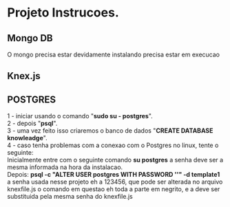 <h1> Projeto Instrucoes.</h1>
<h2>Mongo DB</h2>
O mongo precisa estar devidamente instalando precisa estar em execucao
<h2>Knex.js</h2>

<h2>POSTGRES</h2>
1 - iniciar usando o comando "<b>sudo su - postgres</b>".<br> 
2 - depois "<b>psql</b>". <br>
3 - uma vez feito isso criaremos o banco de dados "<b>CREATE DATABASE knowleadge</b>".<br>
4 - caso tenha problemas com a conexao com o Postgres no linux, tente o seguinte:<br>
Inicialmente entre com o seguinte comando <b>su postgres</b> a senha deve ser a mesma informada
na hora da instalacao.
<br>
Depois: <b>psql -c "ALTER USER postgres WITH PASSWORD '<a sua senha>'" -d template1</b> 
a senha usada nesse projeto eh a 123456, que pode ser alterada no arquivo knexfile.js
o comando em questao eh toda a parte em negrito, e a <a sua senha> deve ser substituida
pela mesma senha do knexfile.js





